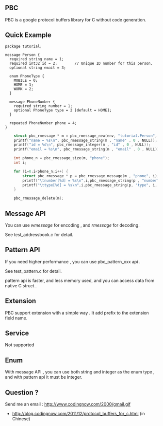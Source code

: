 ## PBC

PBC is a google protocol buffers library for C without code generation.

## Quick Example

    package tutorial;
    
    message Person {
      required string name = 1;
      required int32 id = 2;        // Unique ID number for this person.
      optional string email = 3;
    
      enum PhoneType {
        MOBILE = 0;
        HOME = 1;
        WORK = 2;
      }
    
      message PhoneNumber {
        required string number = 1;
        optional PhoneType type = 2 [default = HOME];
      }
    
      repeated PhoneNumber phone = 4;
    }

```C
	struct pbc_rmessage * m = pbc_rmessage_new(env, "tutorial.Person", slice);
	printf("name = %s\n", pbc_rmessage_string(m , "name" , 0 , NULL));
	printf("id = %d\n", pbc_rmessage_integer(m , "id" , 0 , NULL));
	printf("email = %s\n", pbc_rmessage_string(m , "email" , 0 , NULL));

	int phone_n = pbc_rmessage_size(m, "phone");
	int i;

	for (i=0;i<phone_n;i++) {
		struct pbc_rmessage * p = pbc_rmessage_message(m , "phone", i);
		printf("\tnumber[%d] = %s\n",i,pbc_rmessage_string(p , "number", i ,NULL));
		printf("\ttype[%d] = %s\n",i,pbc_rmessage_string(p, "type", i, NULL));
	}

	pbc_rmessage_delete(m);
```

## Message API

You can use *wmessage* for encoding , and *rmessage* for decoding.

See test_addressbook.c for detail.

## Pattern API

If you need higher performance , you can use pbc_pattern_xxx api .

See test_pattern.c for detail.

pattern api is faster, and less memory used, and you can access data from native C struct . 

## Extension

PBC support extension with a simple way . It add prefix to the extension field name. 

## Service

Not supported

## Enum

With message API , you can use both string and integer as the enum type , and with pattern api it must be integer. 

## Question ?

Send me an email : http://www.codingnow.com/2000/gmail.gif

* http://blog.codingnow.com/2011/12/protocol_buffers_for_c.html (in Chinese)